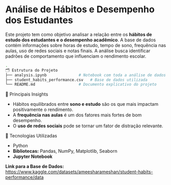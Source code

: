 # Análise de Hábitos e Desempenho dos Estudantes

Este projeto tem como objetivo analisar a relação entre os **hábitos de estudo dos estudantes e o desempenho acadêmico**.
A base de dados contém informações sobre horas de estudo, tempo de sono, frequência nas aulas, uso de redes sociais e notas finais.
A análise busca identificar padrões de comportamento que influenciam o rendimento escolar.

```bash
.
🗂️ Estrutura do Projeto
├── analysis.ipynb              # Notebook com toda a análise de dados
├── student_habits_performance.csv   # Base de dados utilizada
└── README.md                   # Documento explicativo do projeto
```

🧠 Principais Insights
- Hábitos equilibrados entre **sono e estudo** são os que mais impactam positivamente o rendimento.
- A **frequência nas aulas** é um dos fatores mais fortes de bom desempenho.
- O **uso de redes sociais** pode se tornar um fator de distração relevante.


🧰 Tecnologias Utilizadas
- Python
- **Bibliotecas:** Pandas, NumPy, Matplotlib, Seaborn
- **Jupyter Notebook**

**Link para a Base de Dados:** https://www.kaggle.com/datasets/ameesharameshan/student-habits-performance/data
